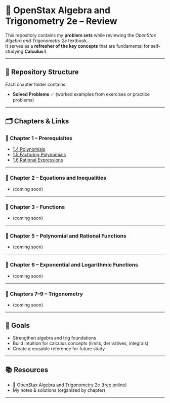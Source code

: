 # 📘 OpenStax Algebra and Trigonometry 2e – Review

This repository contains my **problem sets** while reviewing the *OpenStax Algebra and Trigonometry 2e* textbook.  
It serves as a **refresher of the key concepts** that are fundamental for self-studying **Calculus I**.

---

## 📂 Repository Structure
Each chapter folder contains:
- **Solved Problems** ✅ (worked examples from exercises or practice problems)

---

## 🗂 Chapters & Links

### 🔹 Chapter 1 – Prerequisites
- [1.4 Polynomials](./Chapter1_Prerequisites/1.4_polynomials.md)  
- [1.5 Factoring Polynomials](./Chapter1_Prerequisites/1.5_factoring.md)  
- [1.6 Rational Expressions](./Chapter1_Prerequisites/1.6_rational_expressions.md)  

---

### 🔹 Chapter 2 – Equations and Inequalities
- (coming soon)

---

### 🔹 Chapter 3 – Functions
- (coming soon)

---

### 🔹 Chapter 5 – Polynomial and Rational Functions
- (coming soon)

---

### 🔹 Chapter 6 – Exponential and Logarithmic Functions
- (coming soon)

---

### 🔹 Chapters 7–9 – Trigonometry
- (coming soon)

---

## 🎯 Goals
- Strengthen algebra and trig foundations  
- Build intuition for calculus concepts (limits, derivatives, integrals)  
- Create a reusable reference for future study  

---

## 📚 Resources
- [📖 OpenStax Algebra and Trigonometry 2e (free online)](https://openstax.org/books/algebra-and-trigonometry-2e/pages/1-introduction)  
- My notes & solutions (organized by chapter)  

---
